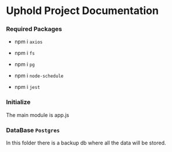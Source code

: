 # Uphold Project Documentation

### Required Packages

- npm i `axios`

- npm i ``fs``

- npm i ``pg``

- npm i ``node-schedule``

- npm i ``jest``

### Initialize

The main module is app.js

### DataBase `Postgres`

In this folder there is a backup db where all the data will be stored.


